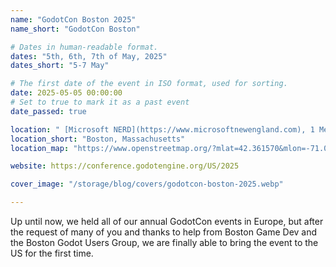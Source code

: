 ```yaml
---
name: "GodotCon Boston 2025"
name_short: "GodotCon Boston"

# Dates in human-readable format.
dates: "5th, 6th, 7th of May, 2025"
dates_short: "5-7 May"

# The first date of the event in ISO format, used for sorting.
date: 2025-05-05 00:00:00
# Set to true to mark it as a past event
date_passed: true

location: " [Microsoft NERD](https://www.microsoftnewengland.com), 1 Memorial Dr, Cambridge, MA 02142, United States"
location_short: "Boston, Massachusetts"
location_map: "https://www.openstreetmap.org/?mlat=42.361570&mlon=-71.081100#map=17/42.360776/-71.082224"

website: https://conference.godotengine.org/US/2025

cover_image: "/storage/blog/covers/godotcon-boston-2025.webp"

---
```



Up until now, we held all of our annual GodotCon events in Europe, but after the request of many of you and thanks to help from Boston Game Dev and the Boston Godot Users Group, we are finally able to bring the event to the US for the first time.